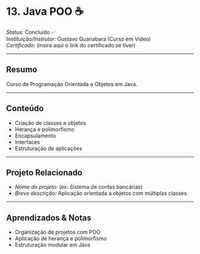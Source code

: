 # 13. Java POO ☕

*Status:* Concluído ✅  
*Instituição/Instrutor:* Gustavo Guanabara (Curso em Vídeo)  
*Certificado:* (insira aqui o link do certificado se tiver)

---

## Resumo
Curso de Programação Orientada a Objetos em Java.

---

## Conteúdo
- Criação de classes e objetos  
- Herança e polimorfismo  
- Encapsulamento  
- Interfaces  
- Estruturação de aplicações  

---

## Projeto Relacionado
- *Nome do projeto:* (ex: Sistema de contas bancárias)  
- *Breve descrição:* Aplicação orientada a objetos com múltiplas classes.  

---

## Aprendizados & Notas
- Organização de projetos com POO  
- Aplicação de herança e polimorfismo  
- Estruturação modular em Java